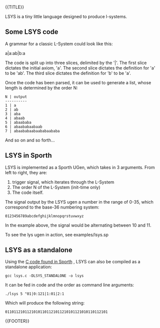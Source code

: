 {{TITLE}}
 
LSYS is a tiny little language designed to produce l-systems.

## Some LSYS code

A grammar for a classic L-System could look like this:

 a|a:ab|b:a

The code is split up into three slices, delimited by the '|'.
The first slice dictates the initial axiom, 'a'.
The second slice dictates the definition for 'a' to be 'ab'.
The third slice dictates the definition for 'b' to be 'a'.

Once the code has been parsed, it can be used to generate a
list, whose length is determined by the order N:

    N | output
    ----------
    1 | a
    2 | ab 
    3 | aba
    4 | abaab
    5 | abaababa
    6 | abaababaabaab
    7 | abaababaabaababaababa

And so on and so forth...

## LSYS in Sporth

LSYS is implemented as a Sporth UGen, which takes in 
3 arguments. From left to right, they are:

1. trigger signal, which iterates through the L-System
2. The order N of the L-System (init-time only)
3. The code itself.

The signal output by the LSYS ugen a number in 
the range of 0-35, which correspond to the base-36
numbering system:

    0123456789abcdefghijklmnopqrstuvwxyz

In the example above, the signal would be alternating between
10 and 11.

To see the lys ugen in action, see examples/lsys.sp

## LSYS as a standalone

Using the [C code found in Sporth](
https://raw.github.com/PaulBatchelor/Sporth/master/ugens/lsys.c
)
, 
LSYS can also be compiled as a standalone application:

    gcc lsys.c -DLSYS_STANDALONE -o lsys

It can be fed in code and the order as command line arguments:

    ./lsys 5 "01|0:121|1:01|2:1

Which will produce the following string:

    01101121011210101101121011210101121010110112101


{{FOOTER}}
